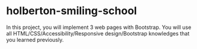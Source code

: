 # holberton-smiling-school
In this project, you will implement 3 web pages with Bootstrap. You will use all HTML/CSS/Accessibility/Responsive design/Bootstrap knowledges that you learned previously.
